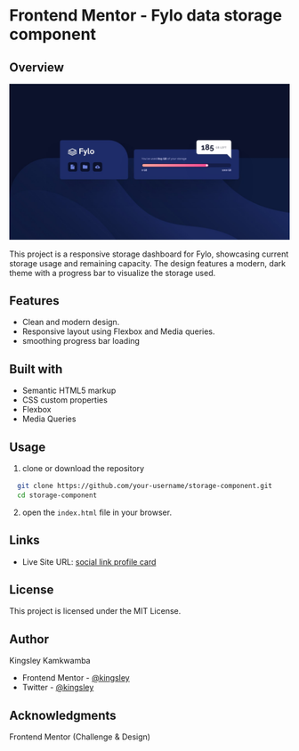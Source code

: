 # Frontend Mentor - Fylo data storage component

## Overview

![](./images/screenshot.jpg)

This project is a responsive storage dashboard for Fylo, showcasing current storage usage and remaining capacity. The design features a modern, dark theme with a progress bar to visualize the storage used.

## Features

- Clean and modern design.
- Responsive layout using Flexbox and Media queries.
- smoothing progress bar loading

## Built with

- Semantic HTML5 markup
- CSS custom properties
- Flexbox
- Media Queries

## Usage

1. clone or download the repository

```bash 
  git clone https://github.com/your-username/storage-component.git
  cd storage-component
```

2. open the `index.html` file in your browser.

## Links

- Live Site URL: [social link profile card]()

## License
This project is licensed under the MIT License. 

## Author
Kingsley Kamkwamba
- Frontend Mentor - [@kingsley](https://www.frontendmentor.io/profile/kingsley2o18)
- Twitter - [@kingsley](https://www.x.com/_kingsl3y)


## Acknowledgments

Frontend Mentor (Challenge & Design)
